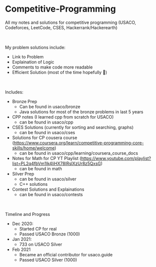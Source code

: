 # Competitive-Programming
All my notes and solutions for competitive programming (USACO, Codeforces, LeetCode, CSES, Hackerrank/Hackerearth) 

<br> <br> My problem solutions include:
- Link to Problem
- Explaination of Logic
- Comments to make code more readable
- Efficient Solution (most of the time hopefully :pray:)

<br> <br> Includes:
- Bronze Prep
  - Can be found in usaco/bronze
  - Java solutions for most of the bronze problems in last 5 years
- CPP notes (I learned cpp from scratch for USACO)
   - can be found in usaco/cpp
- CSES Solutions (currently for sorting and searching, graphs)
  - can be found in usaco/cses
- Solutions for CP cousera course (https://www.coursera.org/learn/competitive-programming-core-skills/home/welcome)
  - can be found in usaco/cpp/learning/coursera_course_docs
- Notes for Math for CP YT Playlist (https://www.youtube.com/playlist?list=PL2q4fbVm1Ik4liHX78IRslXzUr8z5QxsG)
  - can be found in math
- Silver Prep
  - can be found in usaco/silver
  - C++ solutions 
- Contest Solutions and Explainations
  - can be found in usaco/contests

<br> <br> Timeline and Progress
- Dec 2020:
  - Started CP for real
  - Passed USACO Bronze (1000)
- Jan 2021:
  - 733 on USACO Silver
- Feb 2021
  - Became an official contributor for usaco.guide
  - Passed USACO Silver (1000)
